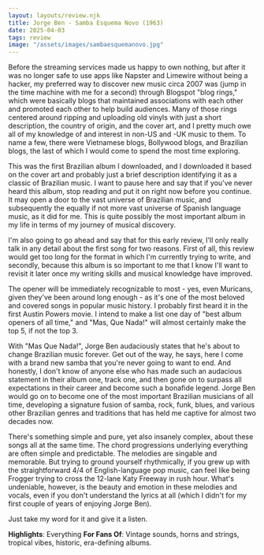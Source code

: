 ```yaml
---
layout: layouts/review.njk
title: Jorge Ben - Samba Esquema Novo (1963)
date: 2025-04-03
tags: review
image: "/assets/images/sambaesquemanovo.jpg"
---
```

Before the streaming services made us happy to own nothing, but after it was no longer safe to use apps like Napster and Limewire without being a hacker, my preferred way to discover new music circa 2007 was (jump in the time machine with me for a second) through Blogspot "blog rings," which were basically blogs that maintained associations with each other and promoted each other to help build audiences. Many of those rings centered around ripping and uploading old vinyls with just a short description, the country of origin, and the cover art, and I pretty much owe all of my knowledge of and interest in non-US and -UK music to them. To name a few, there were Vietnamese blogs, Bollywood blogs, and Brazilian blogs, the last of which I would come to spend the most time exploring.

This was the first Brazilian album I downloaded, and I downloaded it based on the cover art and probably just a brief description identifying it as a classic of Brazilian music. I want to pause here and say that if you've never heard this album, stop reading and put it on right now before you continue. It may open a door to the vast universe of Brazilian music, and subsequently the equally if not more vast universe of Spanish language music, as it did for me. This is quite possibly the most important album in my life in terms of my journey of musical discovery.

I'm also going to go ahead and say that for this early review, I'll only really talk in any detail about the first song for two reasons. First of all, this review would get too long for the format in which I'm currently trying to write, and secondly, because this album is so important to me that I know I'll want to revisit it later once my writing skills and musical knowledge have improved.

The opener will be immediately recognizable to most - yes, even Muricans, given they've been around long enough - as it's one of the most beloved and covered songs in popular music history. I probably first heard it in the first Austin Powers movie. I intend to make a list one day of "best album openers of all time," and "Mas, Que Nada!" will almost certainly make the top 5, if not the top 3.

With "Mas Que Nada!", Jorge Ben audaciously states that he's about to change Brazilian music forever. Get out of the way, he says, here I come with a brand new samba that you're never going to want to end. And honestly, I don't know of anyone else who has made such an audacious statement in their album one, track one, and then gone on to surpass all expectations in their career and become such a bonafide legend. Jorge Ben would go on to become one of the most important Brazilian musicians of all time, developing a signature fusion of samba, rock, funk, blues, and various other Brazilian genres and traditions that has held me captive for almost two decades now.

There's something simple and pure, yet also insanely complex, about these songs all at the same time. The chord progressions underlying everything are often simple and predictable. The melodies are singable and memorable. But trying to ground yourself rhythmically, if you grew up with the straightforward 4/4 of English-language pop music, can feel like being Frogger trying to cross the 12-lane Katy Freeway in rush hour. What's undeniable, however, is the beauty and emotion in these melodies and vocals, even if you don't understand the lyrics at all (which I didn't for my first couple of years of enjoying Jorge Ben).

Just take my word for it and give it a listen.

**Highlights**: Everything
**For Fans Of**: Vintage sounds, horns and strings, tropical vibes, historic, era-defining albums.